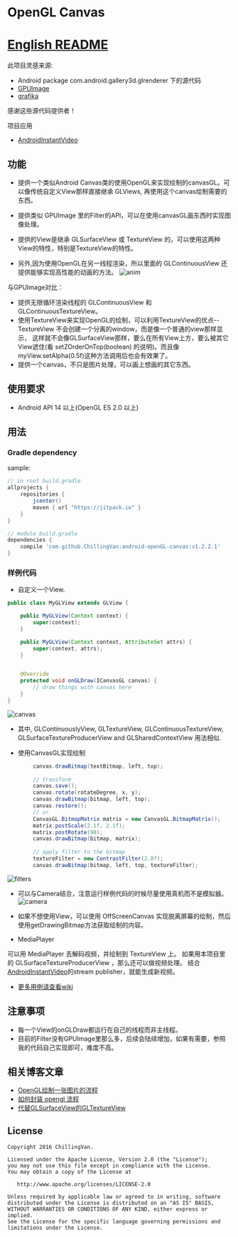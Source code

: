 # OpenGL Canvas

# [English README](https://github.com/ChillingVan/android-openGL-canvas/blob/master/README-en.md) 

此项目灵感来源: 
* Android package com.android.gallery3d.glrenderer 下的源代码
* [GPUImage](https://github.com/CyberAgent/android-gpuimage)
* [grafika](https://github.com/google/grafika)

感谢这些源代码提供者！

项目应用
* [AndroidInstantVideo](https://github.com/ChillingVan/AndroidInstantVideo)


## 功能
* 提供一个类似Android Canvas类的使用OpenGL来实现绘制的canvasGL。可以像传统自定义View那样直接继承 GLViews, 再使用这个canvas绘制需要的东西。
* 提供类似 GPUImage 里的Filter的API，可以在使用canvasGL画东西时实现图像处理。
* 提供的View是继承 GLSurfaceView 或 TextureView 的，可以使用这两种View的特性，特别是TextureView的特性。

* 另外,因为使用OpenGL在另一线程渲染，所以里面的 GLContinuousView 还提供能够实现高性能的动画的方法。
![anim](https://github.com/ChillingVan/android-openGL-canvas/raw/master/screenshots/anim-activity-example.png)


与GPUImage对比：
* 提供无限循环渲染线程的 GLContinuousView 和 GLContinuousTextureView。
* 使用TextureView来实现OpenGL的绘制，可以利用TextureView的优点--TextureView 不会创建一个分离的window，而是像一个普通的view那样显示， 这样就不会像GLSurfaceView那样，要么在所有View上方，要么被其它View遮住(看 setZOrderOnTop(boolean) 的说明)。而且像myView.setAlpha(0.5f)这种方法调用后也会有效果了。 
* 提供一个canvas，不只是图片处理，可以画上想画的其它东西。



## 使用要求
* Android API 14 以上(OpenGL ES 2.0 以上)

## 用法

### Gradle dependency

sample:
```groovy
// in root build.gradle
allprojects {
    repositories {
        jcenter()
        maven { url "https://jitpack.io" }
    }
}

// module build.gradle
dependencies {
    compile 'com.github.ChillingVan:android-openGL-canvas:v1.2.2.1'
}
```

### 样例代码 

* 自定义一个View.
```java
public class MyGLView extends GLView {

    public MyGLView(Context context) {
        super(context);
    }

    public MyGLView(Context context, AttributeSet attrs) {
        super(context, attrs);
    }


    @Override
    protected void onGLDraw(ICanvasGL canvas) {
        // draw things with canvas here
    }
}
```


![canvas](https://github.com/ChillingVan/android-openGL-canvas/raw/master/screenshots/canvas-example-v1.png)

* 其中, GLContinuouslyView, GLTextureView, GLContinuousTextureView, GLSurfaceTextureProducerView and GLSharedContextView 用法相似.


* 使用CanvasGL实现绘制
```java
        canvas.drawBitmap(textBitmap, left, top);
        
        // transform
        canvas.save();
        canvas.rotate(rotateDegree, x, y);
        canvas.drawBitmap(bitmap, left, top);
        canvas.restore();
        // or
        CanvasGL.BitmapMatrix matrix = new CanvasGL.BitmapMatrix();
        matrix.postScale(2.1f, 2.1f);
        matrix.postRotate(90);
        canvas.drawBitmap(bitmap, matrix);
        
        // apply filter to the bitmap
        textureFilter = new ContrastFilter(2.8f);
        canvas.drawBitmap(bitmap, left, top, textureFilter);
```

![filters](https://github.com/ChillingVan/android-openGL-canvas/raw/master/screenshots/filter_example-v1.png)


* 可以与Camera结合，注意运行样例代码的时候尽量使用真机而不是模拟器。
![camera](https://github.com/ChillingVan/android-openGL-canvas/raw/master/screenshots/camera-example-v1.jpg)

* 如果不想使用View，可以使用 OffScreenCanvas 实现脱离屏幕的绘制，然后使用getDrawingBitmap方法获取绘制的内容。


* MediaPlayer

可以用 MediaPlayer 去解码视频，并绘制到 TextureView 上。
如果用本项目里的 GLSurfaceTextureProducerView ，那么还可以做视频处理。
结合[AndroidInstantVideo](https://github.com/ChillingVan/AndroidInstantVideo)的stream publisher，就能生成新视频。


* [更多用例请查看wiki](https://github.com/ChillingVan/android-openGL-canvas/wiki)

## 注意事项
* 每一个View的onGLDraw都运行在自己的线程而非主线程。
* 目前的Filter没有GPUImage里那么多，后续会陆续增加，如果有需要，参照我的代码自己实现即可，难度不高。

## 相关博客文章
* [OpenGL绘制一张图片的流程](http://www.jianshu.com/p/40521c92ef85)
* [如何封装 opengl 流程](http://www.jianshu.com/p/c45d11627c70)
* [代替GLSurfaceView的GLTextureView](http://www.jianshu.com/p/5a127d43b39a)

## License
    Copyright 2016 ChillingVan.

    Licensed under the Apache License, Version 2.0 (the "License");
    you may not use this file except in compliance with the License.
    You may obtain a copy of the License at

       http://www.apache.org/licenses/LICENSE-2.0

    Unless required by applicable law or agreed to in writing, software
    distributed under the License is distributed on an "AS IS" BASIS,
    WITHOUT WARRANTIES OR CONDITIONS OF ANY KIND, either express or implied.
    See the License for the specific language governing permissions and
    limitations under the License.
